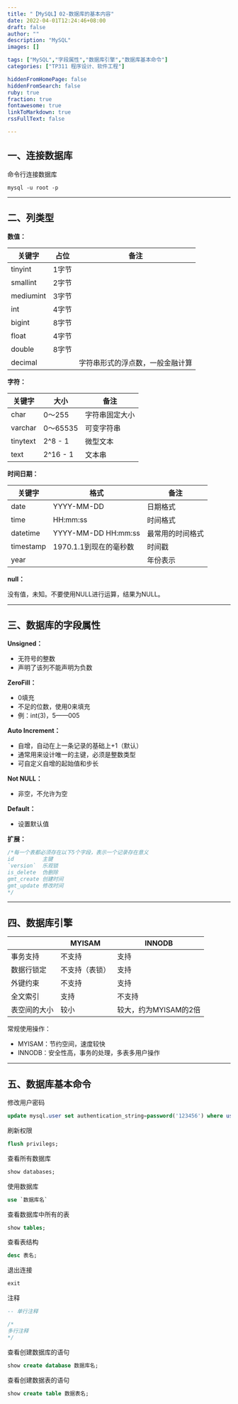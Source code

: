 ```yaml
---
title: "【MySQL】02-数据库的基本内容"
date: 2022-04-01T12:24:46+08:00
draft: false
author: ""
description: "MySQL"
images: []

tags: ["MySQL","字段属性","数据库引擎","数据库基本命令"]
categories: ["TP311 程序设计、软件工程"]

hiddenFromHomePage: false
hiddenFromSearch: false
ruby: true
fraction: true
fontawesome: true
linkToMarkdown: true
rssFullText: false

---
```


## 一、连接数据库

命令行连接数据库

```shell
mysql -u root -p 
```

---

## 二、列类型

**数值：**

|关键字|占位|备注|
| ------------| -------| ----------------------------------|
|tinyint|1字节||
|smallint<br />|2字节||
|mediumint|3字节||
|int|4字节||
|bigint|8字节||
|float|4字节||
|double|8字节||
|decimal||字符串形式的浮点数，一般金融计算|

**字符：**

|关键字|大小|备注|
| ----------| ----------| ----------------|
|char|0～255|字符串固定大小|
|varchar|0～65535|可变字符串|
|tinytext|2^8 - 1|微型文本|
|text|2^16 - 1|文本串|

**时间日期：**

|关键字|格式|备注|
| -----------| ------------------------| ------------------|
|date|YYYY-MM-DD|日期格式|
|time|HH:mm:ss|时间格式|
|datetime|YYYY-MM-DD HH:mm:ss|最常用的时间格式|
|timestamp|1970.1.1到现在的毫秒数|时间戳|
|year||年份表示|

**null：**

没有值，未知。不要使用NULL进行运算，结果为NULL。

---

## 三、数据库的字段属性

**Unsigned：**

* 无符号的整数
* 声明了该列不能声明为负数

**ZeroFill：**

* 0填充
* 不足的位数，使用0来填充
* 例：int(3)，5——005

**Auto Increment：**

* 自增，自动在上一条记录的基础上+1（默认）
* 通常用来设计唯一的主键，必须是整数类型
* 可自定义自增的起始值和步长

**Not NULL：**

* 非空，不允许为空

**Default：**

* 设置默认值

**扩展：**

```sql
/*每一个表都必须存在以下5个字段，表示一个记录存在意义
id         主键
`version`  乐观锁
is_delete  伪删除
gmt_create 创建时间
gmt_update 修改时间
*/
```

---

## 四、数据库引擎

|<br />|MYISAM|INNODB|
| --------------| ----------------| -----------------------|
|事务支持|不支持|支持|
|数据行锁定|不支持（表锁）|支持|
|外键约束|不支持|支持|
|全文索引|支持|不支持|
|表空间的大小|较小|较大，约为MYISAM的2倍|

常规使用操作：

* MYISAM：节约空间，速度较快
* INNODB：安全性高，事务的处理，多表多用户操作

---

## 五、数据库基本命令

修改用户密码

```sql
update mysql.user set authentication_string=password('123456') where user='root' and Host='localhost';
```

刷新权限

```sql
flush privilegs;
```

查看所有数据库

```sql
show databases;
```

使用数据库

```sql
use `数据库名`
```

查看数据库中所有的表

```sql
show tables;
```

查看表结构

```sql
desc 表名;
```

退出连接

```sql
exit
```

注释

```sql
-- 单行注释

/*
多行注释
*/
```

查看创建数据库的语句

```sql
show create database 数据库名;
```

查看创建数据表的语句

```sql
show create table 数据表名;
```
